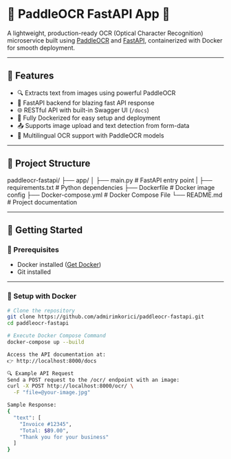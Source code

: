 # 🧠 PaddleOCR FastAPI App 🐳

A lightweight, production-ready OCR (Optical Character Recognition) microservice built using [PaddleOCR](https://github.com/PaddlePaddle/PaddleOCR) and [FastAPI](https://fastapi.tiangolo.com/), containerized with Docker for smooth deployment.

---

## 📸 Features

- 🔍 Extracts text from images using powerful PaddleOCR
- 🚀 FastAPI backend for blazing fast API response
- 🌐 RESTful API with built-in Swagger UI (`/docs`)
- 🐳 Fully Dockerized for easy setup and deployment
- 📤 Supports image upload and text detection from form-data
- 🧠 Multilingual OCR support with PaddleOCR models

---

## 📁 Project Structure

paddleocr-fastapi/
├── app/
│ ├── main.py # FastAPI entry point
| ├── requirements.txt # Python dependencies
├── Dockerfile # Docker image config
├── Docker-compose.yml # Docker Compose File
└── README.md # Project documentation


---

## 🚀 Getting Started

### 🧰 Prerequisites

- Docker installed ([Get Docker](https://docs.docker.com/get-docker/))
- Git installed

---

### 🔧 Setup with Docker

```bash
# Clone the repository
git clone https://github.com/admirimkorici/paddleocr-fastapi.git
cd paddleocr-fastapi

# Execute Docker Compose Command
docker-compose up --build

Access the API documentation at:
👉 http://localhost:8000/docs

🔍 Example API Request
Send a POST request to the /ocr/ endpoint with an image:
curl -X POST http://localhost:8000/ocr/ \
  -F "file=@your-image.jpg"

Sample Response:
{
  "text": [
    "Invoice #12345",
    "Total: $89.00",
    "Thank you for your business"
  ]
}
